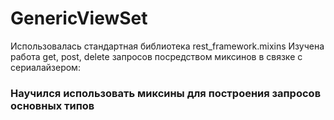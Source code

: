 # GenericViewSet

Использовалась стандартная библиотека rest_framework.mixins
Изучена работа get, post, delete запросов посредством миксинов в связке с сериалайзером: 


### Научился использовать миксины для построения запросов основных типов